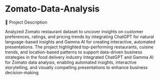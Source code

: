 # Zomato-Data-Analysis
🔹 Project Description

Analyzed Zomato restaurant dataset to uncover insights on customer preferences, ratings, and pricing trends by integrating ChatGPT for natural language-based insights and Gamma AI for creating interactive, automated presentations. The project highlighted top-performing restaurants, cuisine trends, and location-based patterns to support data-driven business strategies in the food delivery industry
Integrated ChatGPT and Gamma AI for Zomato data analysis, enabling automated insights, interactive storytelling, and visually compelling presentations to enhance business decision-making
